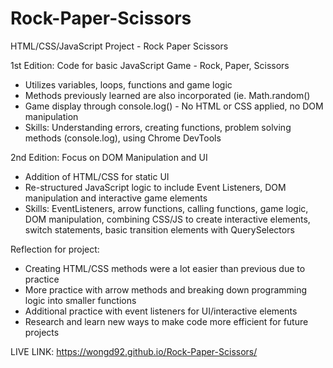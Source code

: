 # Rock-Paper-Scissors
HTML/CSS/JavaScript Project - Rock Paper Scissors

1st Edition: 
Code for basic JavaScript Game - Rock, Paper, Scissors
- Utilizes variables, loops, functions and game logic
- Methods previously learned are also incorporated (ie. Math.random()
- Game display through console.log() - No HTML or CSS applied, no DOM manipulation
- Skills: Understanding errors, creating functions, problem solving methods (console.log),
using Chrome DevTools

2nd Edition:
Focus on DOM Manipulation and UI 
- Addition of HTML/CSS for static UI
- Re-structured JavaScript logic to include Event Listeners, DOM manipulation and interactive game elements
- Skills: EventListeners, arrow functions, calling functions, game logic, DOM manipulation, combining
CSS/JS to create interactive elements, switch statements, basic transition elements with QuerySelectors



Reflection for project:
- Creating HTML/CSS methods were a lot easier than previous due to practice
- More practice with arrow methods and breaking down programming logic into smaller functions
- Additional practice with event listeners for UI/interactive elements 
- Research and learn new ways to make code more efficient for future projects

LIVE LINK: https://wongd92.github.io/Rock-Paper-Scissors/